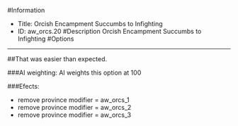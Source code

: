 #Information
 - Title: Orcish Encampment Succumbs to Infighting
 - ID: aw_orcs.20
#Description
Orcish Encampment Succumbs to Infighting
#Options

___
##That was easier than expected.

###AI weighting:
AI weights this option at 100


###Efects:<ul><li>remove province modifier = aw_orcs_1</li><li>remove province modifier = aw_orcs_2</li><li>remove province modifier = aw_orcs_3</li></ul>
